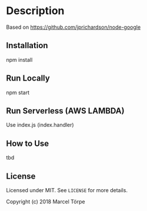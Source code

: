Description
=====================

Based on https://github.com/jprichardson/node-google


Installation
------------

npm install

Run Locally
------------

npm start

Run Serverless (AWS LAMBDA)
------------

Use index.js (index.handler)

How to Use
------------

tbd

License
-------

Licensed under MIT. See `LICENSE` for more details.

Copyright (c) 2018 Marcel Törpe
